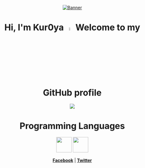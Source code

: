 <p align="center">
  <a href="https://github.com/Kur0ya"><img src="Klee.gif" alt="Banner"></a>
</p>

<h1 align="center">Hi, I'm Kur0ya <img src="https://github.com/Kur0ya/Kur0ya/blob/main/Hello.gif" width="5%"></a> Welcome to my GitHub profile</h1>

<p align="center">
  <a href="https://github.com/Kuro"><img src="https://github-readme-stats.vercel.app/api?username=Kur0ya&show_icons=true&theme=transparent"></a>
</p>

<h1 align="center">Programming Languages</h1>
<p align="center">
<a <h1 align="center"><img src = 'https://github.com/Kur0ya/Kur0ya/blob/main/C.svg' width='50'/> <img src = 'https://github.com/Kur0ya/Kur0ya/blob/main/CPP.svg' width='50'/></a>
</p>

<p align="center">
  <strong><a href="https://www.facebook.com/hoangdatlnbp/">Facebook</a></strong> |
  <strong><a href="https://twitter.com/Kuro_0z3">Twitter</a></strong>
</p>

<!--
**edisonlee55/edisonlee55** is a ✨ _special_ ✨ repository because its `README.md` (this file) appears on your GitHub profile.

Here are some ideas to get you started:

- 🔭 I’m currently working on ...
- 🌱 I’m currently learning ...
- 👯 I’m looking to collaborate on ...
- 🤔 I’m looking for help with ...
- 💬 Ask me about ...
- 📫 How to reach me: ...
- 😄 Pronouns: ...
- ⚡ Fun fact: ...
-->
